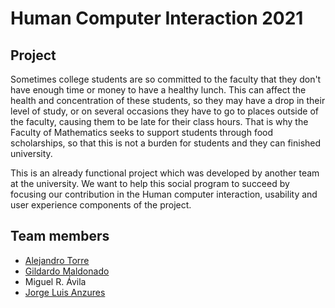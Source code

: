 # Human Computer Interaction 2021

## Project
Sometimes college students are so committed to the faculty that they don't have enough time or money to have a healthy lunch. This can affect the health and concentration of these students, so they may have a drop in their level of study, or on several occasions they have to go to places outside of the faculty, causing them to be late for their class hours. That is why the Faculty of Mathematics seeks to support students through food scholarships, so that this is not a burden for students and they can finished university.  

This is an already functional project which was developed by another team at the university. We want to help this social program to succeed by focusing our contribution in the Human computer interaction, usability and user experience components of the project.  

## Team members
 - [Alejandro Torre](https://github.com/alextorrer)
 - [Gildardo Maldonado](https://github.com/GildardoMaldonado)
 - Miguel R. Ávila
 - [Jorge Luis Anzures](https://github.com/inki189)

